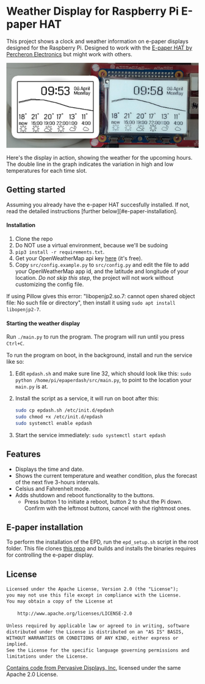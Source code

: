 
Weather Display for Raspberry Pi E-paper HAT
===

This project shows a clock and weather information on e-paper displays designed for the Raspberry Pi.
Designed to work with the [E-paper HAT by Percheron Electronics][percheron] but might work with others.

![The E-paper Display](preview.jpg)

Here's the display in action, showing the weather for the upcoming hours. The double line in the graph indicates the variation in high and low temperatures for each time slot.


## Getting started

Assuming you already have the e-paper HAT succesfully installed. If not, read the detailed instructions [further below][#e-paper-installation].


#### Installation

1. Clone the repo
2. Do NOT use a virtual environment, because we'll be sudoing
3. `pip3 install -r requirements.txt`.
4. Get your OpenWeatherMap api key [here][openweather] (it's free).
5. Copy `src/config.example.py` to `src/config.py` and edit the file to add your OpenWeatherMap app id, and the latitude and longitude of your location. *Do not skip this step*, the project will not work without customizing the config file.

If using Pillow gives this error: "libopenjp2.so.7: cannot open shared object file: No such file or directory",
then install it using `sudo apt install libopenjp2-7`.

#### Starting the weather display

Run `./main.py` to run the program. The program will run until you press `Ctrl+C`.

To run the program on boot, in the background, install and run the service like so:

1. Edit `epdash.sh` and make sure line 32, which should look like this: `sudo python /home/pi/epaperdash/src/main.py`, to point to the location your `main.py` is at.
2. Install the script as a service, it will run on boot after this:

	```bash
	sudo cp epdash.sh /etc/init.d/epdash
	sudo chmod +x /etc/init.d/epdash
	sudo systemctl enable epdash
	```

3. Start the service immediately: `sudo systemctl start epdash`


## Features

- Displays the time and date.
- Shows the current temperature and weather condition, plus the forecast of the next five 3-hours intervals.
- Celsius and Fahrenheit mode.
- Adds shutdown and reboot functionality to the buttons.
	- Press button 1 to initiate a reboot, button 2 to shut the Pi down. Confirm with the leftmost buttons, cancel with the rightmost ones.


## E-paper installation

To perform the installation of the EPD, run the `epd_setup.sh` script in the root folder. 
This file clones [this repo][gratis] and builds and installs the binaries requires for controlling the
e-paper display. 


## License

```
Licensed under the Apache License, Version 2.0 (the "License");
you may not use this file except in compliance with the License.
You may obtain a copy of the License at

    http://www.apache.org/licenses/LICENSE-2.0

Unless required by applicable law or agreed to in writing, software
distributed under the License is distributed on an "AS IS" BASIS,
WITHOUT WARRANTIES OR CONDITIONS OF ANY KIND, either express or implied.
See the License for the specific language governing permissions and
limitations under the License.
```

[Contains code from Pervasive Displays, Inc][epdpy], licensed under the same Apache 2.0 License. 


[percheron]: http://www.percheron-electronics.uk/shop/e-paper-hat/
[gratis]: https://github.com/mlagerberg/gratis
[openweather]: https://openweathermap.org/appid
[epdpy]: src/EPD.py

